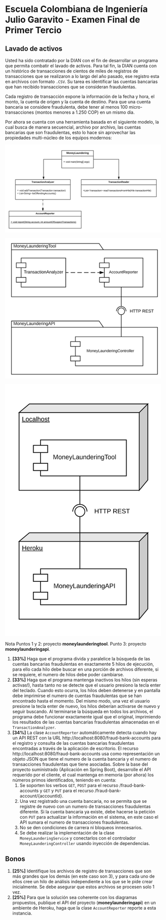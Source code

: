 # Escuela Colombiana de Ingeniería Julio Garavito - Examen Final de Primer Tercio

## Lavado de activos

Usted ha sido contratado por la DIAN con el fin de desarrollar un programa que permita combatir el lavado de activos. Para tal fin, la DIAN cuenta con un histórico de transacciones de cientos de miles de registros de transacciones que se realizaron a lo largo del año pasado, ese registro esta en archivos con formato `.CSV`. Su tarea es identificar las cuentas bancarias que han recibido transacciones que se consideran fraudulentas.

Cada registro de transacción expone la información de la fecha y hora, el monto, la cuenta de origen y la cuenta de destino. Para que una cuenta bancaria se considere fraudulenta, debe tener al menos 100 micro-transacciones (montos menores a 1.250 COP) en un mismo día.

Por ahora se cuenta con una herramienta basada en el siguiente modelo, la cual busca de manera secuencial, archivo por archivo, las cuentas bancarias que son fraudulentas, esto lo hace sin aprovechar las propiedades multi-núcleo de los equipos modernos:

![](images/classes.png)

![](images/components.png)

![](images/deployment.png)

Nota
Puntos 1 y 2: proyecto **moneylaunderingtool**. Punto 3: proyecto **moneylaunderingapi**.

1. **[33%]** Haga que el programa divida y paralelice la búsqueda de las cuentas bancarias fraudulentas en exactamente 5 hilos de ejecución, para ello cada hilo debe buscar en una porción de archivos diferente, si se requiere, el numero de hilos debe poder cambiarse.
2. **[33%]** Haga que el programa mantenga inactivos los hilos (sin esperas activas!), hasta tanto no se detecte que el usuario presiono la tecla enter del teclado. Cuando esto ocurra, los hilos deben detenerse y en pantalla debe imprimirse el numero de cuentas fraudulentas que se han encontrado hasta el momento. Del mismo modo, una vez el usuario presione la tecla enter de nuevo, los hilos deberían activarse de nuevo y seguir buscando. Al terminarse la búsqueda en todos los archivos, el programa debe funcionar exactamente igual que el original, imprimiendo los resultados de las cuentas bancarias fraudulentas almacenadas en el `TransactionAnalyzer`.	
3. **[34%]** La clase `AccountReporter` automáticamente detecta cuando hay un API REST con la URL http://localhost:8080/fraud-bank-accounts para el registro y consulta de las cuentas bancarias fraudulentas encontradas a través de la aplicación de escritorio. El recurso http://localhost:8080/fraud-bank-accounts usa como representación un objeto JSON que tiene el numero de la cuenta bancaria y el numero de transacciones fraudulentas que tiene asociadas. Sobre la base del proyecto suministrado (Aplicación en Spring Boot), desarrolle el API requerido por el cliente, el cual mantenga en memoria (por ahora) los números primos identificados, teniendo en cuenta:
	1. Se soporten los verbos `GET`, `POST` para el recurso /fraud-bank-accounts y `GET` y `PUT` para el recurso /fraud-bank-account/{accountId}.
	2. Una vez registrado una cuenta bancaria, no se permita que se registre de nuevo con un numero de transacciones fraudulentas diferente. Si la cuenta bancaria ya existe, debe hacerse la petición con `PUT` para actualizar la información en el sistema, en este caso el API sumara el numero de transacciones fraudulentas.
	3. No se den condiciones de carrera ni bloqueos innecesarios.
	4. Se debe realizar la implementación de la clase `MoneyLaunderingService` y conectarlos con el controlador `MoneyLaunderingController` usando inyección de dependencias.

## Bonos

1. **[25%]** Identifique los archivos de registro de transacciones que son más grandes que los demás (en este caso son 3), y para cada uno de ellos cree un hilo de análisis independiente a los que se le pide crear inicialmente. Se debe asegurar que estos archivos se procesen solo 1 vez.
2. **[25%]** Para que la solución sea coherente con los diagramas propuestos, publique el API del proyecto (**moneylaunderingapi**) en un ambiente de Heroku, haga que la clase `AccountReporter` reporte a esta instancia.